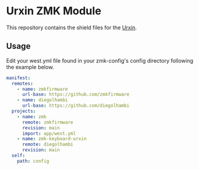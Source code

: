 # Urxin ZMK Module

This repository contains the shield files for the [Urxin](https://github.com/diegolhambi/urxin).

## Usage

Edit your west.yml file found in your zmk-config's config directory following the example below.

```yaml
manifest:
  remotes:
    - name: zmkfirmware
      url-base: https://github.com/zmkfirmware
    - name: diegolhambi
      url-base: https://github.com/diegolhambi
  projects:
    - name: zmk
      remote: zmkfirmware
      revision: main
      import: app/west.yml
    - name: zmk-keyboard-urxin
      remote: diegolhambi
      revision: main
  self:
    path: config

```
